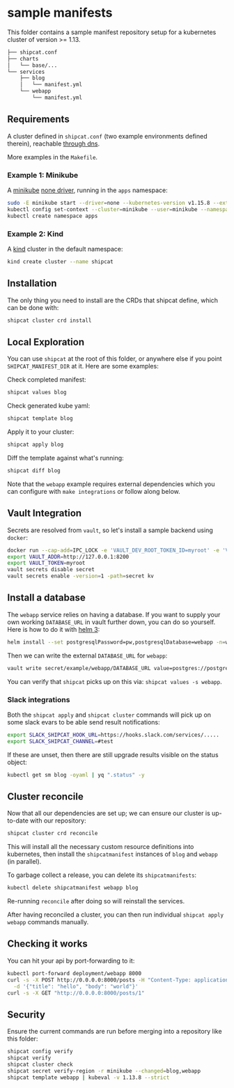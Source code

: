 # sample manifests

This folder contains a sample manifest repository setup for a kubernetes cluster of version >= 1.13.

```sh
├── shipcat.conf
├── charts
│   └── base/...
└── services
    ├── blog
    │   └── manifest.yml
    └── webapp
        └── manifest.yml
```

## Requirements
A cluster defined in `shipcat.conf` (two example environments defined therein), reachable [through dns](https://github.com/clux/kube-rs/issues/153).

More examples in the `Makefile`.

### Example 1: Minikube
A [minikube](https://github.com/kubernetes/minikube) [none driver](https://minikube.sigs.k8s.io/docs/reference/drivers/none/), running in the `apps` namespace:

```sh
sudo -E minikube start --driver=none --kubernetes-version v1.15.8 --extra-config kubeadm.ignore-preflight-errors=SystemVerification
kubectl config set-context --cluster=minikube --user=minikube --namespace=apps minikube
kubectl create namespace apps
```

### Example 2: Kind
A [kind](https://github.com/kubernetes-sigs/kind) cluster in the default namespace:

```sh
kind create cluster --name shipcat
```

## Installation
The only thing you need to install are the CRDs that shipcat define, which can be done with:

```sh
shipcat cluster crd install
```

## Local Exploration
You can use `shipcat` at the root of this folder, or anywhere else if you point `SHIPCAT_MANIFEST_DIR` at it. Here are some examples:

Check completed manifest:

```sh
shipcat values blog
```

Check generated kube yaml:

```sh
shipcat template blog
```

Apply it to your cluster:

```sh
shipcat apply blog
```

Diff the template against what's running:

```sh
shipcat diff blog
```

Note that the `webapp` example requires external dependencies which you can configure with `make integrations` or follow along below.


## Vault Integration
Secrets are resolved from `vault`, so let's install a sample backend using `docker`:

```sh
docker run --cap-add=IPC_LOCK -e 'VAULT_DEV_ROOT_TOKEN_ID=myroot' -e 'VAULT_DEV_LISTEN_ADDRESS=0.0.0.0:8200' -p 8200:8200 -d --rm --name vault vault:0.11.3
export VAULT_ADDR=http://127.0.0.1:8200
export VAULT_TOKEN=myroot
vault secrets disable secret
vault secrets enable -version=1 -path=secret kv
```

## Install a database
The `webapp` service relies on having a database. If you want to supply your own working `DATABASE_URL` in vault further down, you can do so yourself. Here is how to do it with [helm 3](https://github.com/helm/helm/releases):

```sh
helm install --set postgresqlPassword=pw,postgresqlDatabase=webapp -n=webapp-pg stable/postgresql
```

Then we can write the external `DATABASE_URL` for `webapp`:

```sh
vault write secret/example/webapp/DATABASE_URL value=postgres://postgres:pw@webapp-pg-postgresql.apps/webapp
```

You can verify that `shipcat` picks up on this via: `shipcat values -s webapp`.

### Slack integrations
Both the `shipcat apply` and `shipcat cluster` commands will pick up on some slack evars to be able send result notifications:

```sh
export SLACK_SHIPCAT_HOOK_URL=https://hooks.slack.com/services/.....
export SLACK_SHIPCAT_CHANNEL=#test
```

If these are unset, then there are still upgrade results visible on the status object:

```sh
kubectl get sm blog -oyaml | yq ".status" -y
```

## Cluster reconcile
Now that all our dependencies are set up; we can ensure our cluster is up-to-date with our repository:

```sh
shipcat cluster crd reconcile
```

This will install all the necessary custom resource definitions into kubernetes, then install the `shipcatmanifest` instances of `blog` and `webapp` (in parallel).

To garbage collect a release, you can delete its `shipcatmanifests`:

```sh
kubectl delete shipcatmanifest webapp blog
```

Re-running `reconcile` after doing so will reinstall the services.

After having reconciled a cluster, you can then run individual `shipcat apply webapp` commands manually.

## Checking it works
You can hit your api by port-forwarding to it:

```sh
kubectl port-forward deployment/webapp 8000
curl -s -X POST http://0.0.0.0:8000/posts -H "Content-Type: application/json" \
  -d '{"title": "hello", "body": "world"}'
curl -s -X GET "http://0.0.0.0:8000/posts/1"
```

## Security
Ensure the current commands are run before merging into a repository like this folder:

```sh
shipcat config verify
shipcat verify
shipcat cluster check
shipcat secret verify-region -r minikube --changed=blog,webapp
shipcat template webapp | kubeval -v 1.13.8 --strict
```
